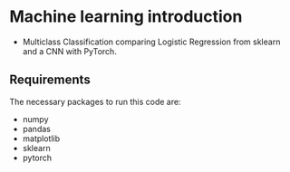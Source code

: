# Machine learning introduction

* Multiclass Classification comparing Logistic Regression from sklearn and a CNN with PyTorch.

## Requirements

The necessary packages to run this code are:
* numpy
* pandas
* matplotlib
* sklearn
* pytorch

